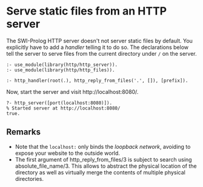 # Serve static files from an HTTP server

The SWI-Prolog HTTP server doesn't not   server static files by default.
You explicitly have to  add  a  _handler_   telling  it  to  do  so. The
declarations below tell the  server  to   serve  files  from the current
directory under `/` on the server.

```
:- use_module(library(http/http_server)).
:- use_module(library(http/http_files)).

:- http_handler(root(.), http_reply_from_files('.', []), [prefix]).
```

Now, start the server and visit   http://localhost:8080/.


```
?- http_server([port(localhost:8080)]).
% Started server at http://localhost:8080/
true.
```

## Remarks

  - Note that the ``localhost:`` only binds the  _loopback   network_,
    avoiding to expose your website to the outside world.
  - The first argument of http_reply_from_files/3 is subject to search
    using absolute_file_name/3.  This allows to abstract the physical
    location of the directory as well as virtually merge the contents
    of multiple physical directories.
